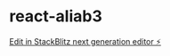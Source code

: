 # react-aliab3

[Edit in StackBlitz next generation editor ⚡️](https://stackblitz.com/~/github.com/michaellothbrook/react-aliab3)